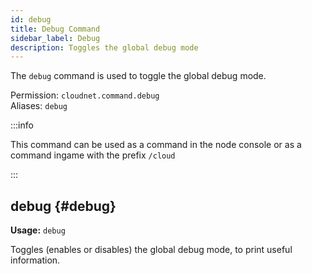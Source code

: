```yaml
---
id: debug
title: Debug Command
sidebar_label: Debug
description: Toggles the global debug mode
---
```


The `debug` command is used to toggle the global debug mode.

Permission: `cloudnet.command.debug`  
Aliases: `debug`

:::info

This command can be used as a command in the node console or as a command ingame with the prefix `/cloud`

:::

## debug {#debug}
**Usage:** `debug`

Toggles (enables or disables) the global debug mode, to print useful information.